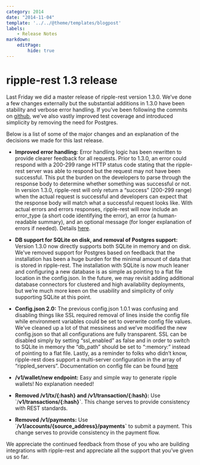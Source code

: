 ```yaml
---
category: 2014
date: "2014-11-04"
template: '../../@theme/templates/blogpost'
labels:
    - Release Notes
markdown:
    editPage:
        hide: true
---
```

# ripple-rest 1.3 release

Last Friday we did a master release of ripple-rest version 1.3.0. We’ve done a few changes externally but the substantial additions in 1.3.0 have been stability and verbose error handling. If you’ve been following the commits on [github](https://github.com/ripple/ripple-rest), we’ve also vastly improved test coverage and introduced simplicity by removing the need for Postgres.

Below is a list of some of the major changes and an explanation of the decisions we made for this last release.

-   **Improved error handling:** Error handling logic has been rewritten to provide clearer feedback for all requests. Prior to 1.3.0, an error could respond with a 200-299 range HTTP status code stating that the ripple-rest server was able to respond but the request may not have been successful. This put the burden on the developers to parse through the response body to determine whether something was successful or not. In version 1.3.0, ripple-rest will only return a “success” (200-299 range) when the actual request is successful and developers can expect that the response body will match what a successful request looks like. With actual errors and errors responses, ripple-rest will now include an error\_type (a short code identifying the error), an error (a human-readable summary), and an optional message (for longer explanation of errors if needed). Details [here](https://github.com/ripple/ripple-rest/blob/develop/README.old.md#errors).

-   **DB support for SQLite on disk, and removal of Postgres support:** Version 1.3.0 now directly supports both SQLite in memory and on disk. We've removed support for Postgres based on feedback that the installation has been a huge burden for the minimal amount of data that is stored in ripple-rest. The installation with SQLite is now much leaner and configuring a new database is as simple as pointing to a flat file location in the config.json. In the future, we may revisit adding additional database connectors for clustered and high availability deployments, but we’re much more keen on the usability and simplicity of only supporting SQLite at this point.

-   **Config.json 2.0:** The previous config.json 1.0.1 was confusing and disabling things like SSL required removal of lines inside the config file while environment variables could be set to overwrite config file values. We’ve cleaned up a lot of that messiness and we’ve modified the new config.json so that all configurations are fully transparent. SSL can be disabled simply by setting “ssl\_enabled” as false and in order to switch to SQLite in memory the “db\_path” should be set to “:memory:” instead of pointing to a flat file. Lastly, as a reminder to folks who didn’t know, ripple-rest does support a multi-server configuration in the array of “rippled\_servers”. Documentation on config file can be found [here](https://github.com/ripple/ripple-rest/blob/develop/docs/server-configuration.md)

-   **/v1/wallet/new endpoint:** Easy and simple way to generate ripple wallets! No explanation needed!

-   **Removed /v1/tx/{:hash} and /v1/transaction/{:hash}:** Use \`/**v1/transactions/{:hash}\`**. This change serves to provide consistency with REST standards.

-   **Removed /v1/payments:** Use \`**/v1/accounts/{source\_address}/payments\`** to submit a payment. This change serves to provide consistency in the payment flow.

We appreciate the continued feedback from those of you who are building integrations with ripple-rest and appreciate all the support that you’ve given us so far.
